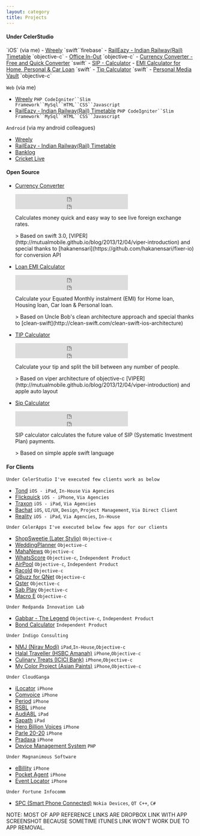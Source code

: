 ```yaml
---
layout: category
title: Projects
---
```


<h4>Under CelerStudio </h4>
`iOS` (via me)
- <a href="http://www.wreely.com" target="_blank">Wreely</a> `swift``firebase`
- <a href="https://angel.co/projects/375458-raileazy-indian-railway-rail-timetable?src=startup_profile" target="_blank">RailEazy - Indian Railway(Rail) Timetable</a> `objective-c`
- <a href="https://angel.co/projects/375467-office-in-out?src=startup_profile" target="_blank">Office In-Out</a> `objective-c`
- <a href="https://angel.co/projects/401144-currency-converter-free-and-quick-converter?src=more_projects" target="_blank">Currency Converter - Free and Quick Converter</a> `swift`
- <a href="https://angel.co/projects/374606-sip-calculator?src=more_projects" target="_blank">SIP - Calculator</a>
- <a href="https://angel.co/projects/374602-emi-calculator-for-home-personal-car-loan?src=more_projects" target="_blank">EMI Calculator for Home, Personal & Car Loan</a> `swift`
- <a href="https://angel.co/projects/374608-tip-calculator-calculate-tip-and-split-the-bill?src=more_projects" target="_blank">Tip Calculator</a> `swift`
- <a href="https://angel.co/projects/374610-personal-media-vault?src=more_projects" target="_blank">Personal Media Vault</a> `objective-c`

`Web` (via me)
- <a href="http://wreely.com" target="_blank">Wreely</a> `PHP CodeIgniter``Slim Framework``MySql``HTML``CSS``Javascript`
- <a href="https://angel.co/projects/375475-raileazy-indian-railway-rail-timetable?src=more_projects" target="_blank">RailEazy - Indian Railway(Rail) Timetable</a> `PHP CodeIgniter``Slim Framework``MySql``HTML``CSS``Javascript` 

`Android` (via my android colleagues)
- <a href="http://wreely.com" target="_blank">Wreely</a>
- <a href="https://angel.co/projects/375474-raileazy-indian-railway-android-apps-on-google-play?src=more_projects" target="_blank">RailEazy - Indian Railway(Rail) Timetable</a>
- <a href="https://angel.co/projects/375472-banklog-android-apps-on-google-play?src=more_projects" target="_blank">Banklog</a>
- <a href="https://angel.co/projects/375473-cricket-live-android-apps-on-google-play?src=more_projects" target="_blank">Cricket Live</a>

<h4>Open Source </h4>

- [Currency Converter](https://github.com/tirupati17/currency-converter-swift3.0-viper)
    <iframe style="display:inline-block;" src="https://ghbtns.com/github-btn.html?user=tirupati17&repo=currency-converter-swift3.0-viper&type=fork&count=true" frameborder="0" scrolling="0" width="auto" height="20"></iframe>
    <iframe style="display:inline-block;" src="https://ghbtns.com/github-btn.html?user=tirupati17&repo=currency-converter-swift3.0-viper&type=star&count=true" frameborder="0" scrolling="0" width="auto" height="20"></iframe>
    <p class="message">Calculates money quick and easy way to see live foreign exchange rates.</p>
    > Based on swift 3.0, [VIPER](http://mutualmobile.github.io/blog/2013/12/04/viper-introduction) and special thanks to [hakanensari](https://github.com/hakanensari/fixer-io) for conversion API

- [Loan EMI Calculator](https://github.com/tirupati17/loan-emi-calculator-clean-swift)
    <iframe style="display:inline-block;" src="https://ghbtns.com/github-btn.html?user=tirupati17&repo=loan-emi-calculator-clean-swift&type=fork&count=true" frameborder="0" scrolling="0" width="auto" height="20"></iframe>
    <iframe style="display:inline-block;" src="https://ghbtns.com/github-btn.html?user=tirupati17&repo=loan-emi-calculator-clean-swift&type=star&count=true" frameborder="0" scrolling="0" width="auto" height="20"></iframe>
    <p class="message">Calculate your Equated Monthly instalment (EMI) for Home loan, Housing loan, Car loan & Personal loan.</p>
    > Based on Uncle Bob's clean architecture approach and special thanks to [clean-swift](http://clean-swift.com/clean-swift-ios-architecture)

- [TIP Calculator](https://github.com/tirupati17/tip-calculator-auto-layout-viper-objective-c)
    <iframe style="display:inline-block;" src="https://ghbtns.com/github-btn.html?user=tirupati17&repo=tip-calculator-auto-layout-viper-objective-c&type=fork&count=true" frameborder="0" scrolling="0" width="auto" height="20"></iframe>
    <iframe style="display:inline-block;" src="https://ghbtns.com/github-btn.html?user=tirupati17&repo=tip-calculator-auto-layout-viper-objective-c&type=star&count=true" frameborder="0" scrolling="0" width="auto" height="20"></iframe>
    <p class="message"> Calculate your tip and split the bill between any number of people.</p>
    > Based on viper architecture of objective-c [VIPER](http://mutualmobile.github.io/blog/2013/12/04/viper-introduction) and apple auto layout

- [Sip Calculator](https://github.com/tirupati17/sip-calculator-swift)
    <iframe style="display:inline-block;" src="https://ghbtns.com/github-btn.html?user=tirupati17&repo=sip-calculator-swift&type=fork&count=true" frameborder="0" scrolling="0" width="auto" height="20"></iframe>
    <iframe style="display:inline-block;" src="https://ghbtns.com/github-btn.html?user=tirupati17&repo=sip-calculator-swift&type=star&count=true" frameborder="0" scrolling="0" width="auto" height="20"></iframe>
    <p class="message"> SIP calculator calculates the future value of SIP (Systematic Investment Plan) payments.</p>
    > Based on simple apple swift language


<h4>For Clients</h4>

`Under CelerStudio I've executed few clients work as below`
- <a href="https://www.dropbox.com/sh/9xkljq05m6059li/AAAisZOs0EBkKDyxYjcTCtHFa?dl=0" target="_blank">Tond</a> `iOS - iPad`, `In-House` `Via Agencies`
- <a href="https://itunes.apple.com/us/app/flickquick-photosharing/id1178623004?mt=8" target="_blank">Flickquick</a> `iOS - iPhone`, `Via Agencies`
- <a href="https://itunes.apple.com/us/app/traxonapp/id433599272?mt=8" target="_blank">Traxon</a> `iOS - iPad`, `Via Agencies`
- <a href="" target="_blank">Bachat</a> `iOS`, `UI/UX`, `Design`, `Project Management`, `Via Direct Client`
- <a href="https://www.dropbox.com/sh/cjyquh8gavhzg1l/AAA2O7fspNVIfciMMprGgwUna?dl=0" target="_blank">Reality</a> `iOS - iPad`, `Via Agencies`, `In-House`

`Under CelerApps I've executed below few apps for our clients`
- <a href="https://www.dropbox.com/sh/xwjuzii7jiiut6d/AABhNUzWzgIcucVmlZzhNRKFa?dl=0" target="_blank">ShopSweetie (Later Stylio)</a> `Objective-c`
- <a href="https://www.dropbox.com/sh/pg3wr1zpp8ocffi/AAD5akJlrcG9Zvg80qzrFkERa?dl=0" target="_blank">WeddingPlanner</a> `Objective-c`
- <a href="https://itunes.apple.com/in/app/mahanews/id871107735?mt=8" target="_blank">MahaNews</a> `Objective-c`
- <a href="https://www.dropbox.com/sh/yq8rk16y39go926/AADclGXp9sdLqStYPO4dJRtAa?dl=0" target="_blank">WhatsScore</a> `Objective-c`, `Independent Product`
- <a href="https://www.dropbox.com/sh/0bnbt6k9g8dxvz2/AACXUByyAt6VRenQOENEvFFga?dl=0" target="_blank">AirPool</a> `Objective-c`, `Independent Product`
- <a href="https://www.dropbox.com/sh/4prz0sahsi27zct/AADh6kKhnVC7_D0varGKmoHOa?dl=0" target="_blank">Racold</a> `Objective-c`
- <a href="https://www.dropbox.com/sh/d8c7pqvw7qmb3ez/AADm44YyOOLst39o16bddswEa?dl=0" target="_blank">QBuzz for QNet</a> `Objective-c`
- <a href="https://www.dropbox.com/sh/wqbd0oskrmb82je/AACDmraF2ncR-sSKMBNs8n2wa?dl=0" target="_blank">Qster</a> `Objective-c`
- <a href="https://www.dropbox.com/sh/cxd5338k3jt71kr/AABTGAiBBV05IZ3vx3JHZvJYa?dl=0" target="_blank">Sab Play</a> `Objective-c`
- <a href="https://www.dropbox.com/sh/uupj6xxec8acur4/AACJ6X3cjqxuLns5uIQSjPPXa?dl=0" target="_blank">Macro E</a> `Objective-c`

`Under Redpanda Innovation Lab`
- <a href="https://itunes.apple.com/in/app/gabbar-the-legend/id785219111?mt=8" target="_blank">Gabbar - The Legend</a> `Objective-c`, `Independent Product`
- <a href="https://www.dropbox.com/sh/l3u5myh8pudxr8b/AACT8DOCPEXNMNVkjhVPwJiea?dl=0" target="_blank">Bond Calculator</a> `Independent Product`

`Under Indigo Consulting`
- <a href="https://www.dropbox.com/sh/tu82va8ovad4fj6/AAC-_WYR_8PkMlvsSe84TH3va?dl=0" target="_blank">NMJ (Nirav Modi)</a> `iPad`,`In-House`,`Objective-c`
- <a href="https://www.dropbox.com/sh/4nz5u9oc3dd47hr/AAASFLdJWHwIfe4N2v9DrRA2a?dl=0" target="_blank">Halal Traveller (HSBC Amanah)</a> `iPhone`,`Objective-c`
- <a href="https://www.dropbox.com/sh/jqnjx9qdpedcmyq/AABBX3-3DQfc5SNnh2XxJZKga?dl=0" target="_blank">Culinary Treats (ICICI Bank)</a> `iPhone`,`Objective-c`
- <a href="https://www.dropbox.com/sh/2a5m2q3maq7jcfj/AAAUAIDBK-Lpzs5HkT8iclDMa?dl=0" target="_blank">My Color Project (Asian Paints)</a> `iPhone`,`Objective-c`

`Under CloudGanga`
- <a href="https://www.dropbox.com/sh/rjceequtujg70p6/AAACJYBFxFgL2Az-zePyvjPaa?dl=0" target="_blank">iLocator</a> `iPhone`
- <a href="https://www.dropbox.com/sh/4ujs5kvfrqlwq39/AADCGDXVrq-fD38Fwxp2Vdx4a?dl=0" target="_blank">Comvoice</a> `iPhone`
- <a href="https://www.dropbox.com/sh/odj0hs2l78bv3f7/AACEox0mLG_-Az1L7G8zbuhga?dl=0" target="_blank">Period</a> `iPhone`
- <a href="https://www.dropbox.com/sh/h8cja5hfy3ie3t6/AADkaR9yQ747HsFdMQcgHmcVa?dl=0" target="_blank">RSBL</a> `iPhone`
- <a href="https://www.dropbox.com/sh/yyzdw912awwbh4w/AAAiu1b7s2-9sAThsXfJcZdKa?dl=0" target="_blank">AudiA8L</a> `iPad`
- <a href="https://www.dropbox.com/sh/dgaw8hrrp4bvmc1/AAAcInsBXSYi64UX_G8vh4woa?dl=0" target="_blank">Sapath</a> `iPad`
- <a href="https://www.dropbox.com/sh/5o9sosy80nrxdac/AAD9e3XNuIi0Ybe2PNVu6Vy4a?dl=0" target="_blank">Hero Billion Voices</a> `iPhone`
- <a href="https://www.dropbox.com/sh/f4gywbwy3cuw64s/AAAt810CFcLbX3Ltcfz4fng3a?dl=0" target="_blank">Parle 20-20</a> `iPhone`
- <a href="https://www.dropbox.com/sh/a93l9dftxtz8xty/AACTLFMp1Qt797anXDBx3qnba?dl=0" target="_blank">Pradaxa</a> `iPhone`
- <a href="https://www.dropbox.com/sh/zogh35quspqseno/AAC-2-BP0od4C6L31kETITbda?dl=0" target="_blank">Device Management System</a> `PHP`

`Under Magnanimous Software`
- <a href="https://www.dropbox.com/sh/muqyokx0njmo6dy/AACgqCmWDNXL5e7i04tJSVR8a?dl=0" target="_blank">eBillity</a> `iPhone`
- <a href="https://www.dropbox.com/sh/rrwqt5o4je5tvut/AABh-hWPw8wLSA65SppELrG3a?dl=0" target="_blank">Pocket Agent</a> `iPhone`
- <a href="https://www.dropbox.com/sh/svnpj8sdq6rog3o/AABv2w3JrcFtltSvkmzo9AM_a?dl=0" target="_blank">Event Locator</a> `iPhone`

`Under Fortune Infocomm`
- <a href="" target="_blank">SPC (Smart Phone Connected)</a> `Nokia Devices`, `QT C++`, `C#`

NOTE: MOST OF APP REFERENCE LINKS ARE DROPBOX LINK WITH APP SCREENSHOT BECAUSE SOMETIME ITUNES LINK WON'T WORK DUE TO APP REMOVAL.
